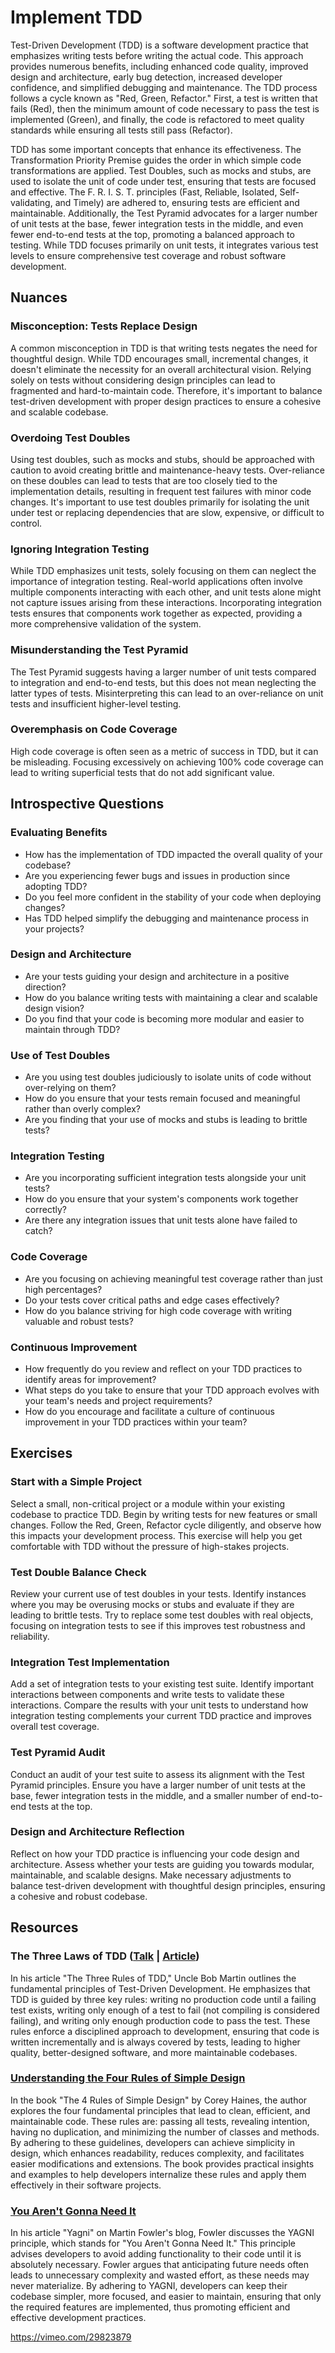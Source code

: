 # Implement TDD

Test-Driven Development (TDD) is a software development practice that emphasizes writing tests before writing the actual code.
This approach provides numerous benefits, including enhanced code quality, improved design and architecture, early bug detection, increased developer confidence, and simplified debugging and maintenance.
The TDD process follows a cycle known as "Red, Green, Refactor."
First, a test is written that fails (Red), then the minimum amount of code necessary to pass the test is implemented (Green), and finally, the code is refactored to meet quality standards while ensuring all tests still pass (Refactor).

TDD has some important concepts that enhance its effectiveness. The Transformation Priority Premise guides the order in which simple code transformations are applied. Test Doubles, such as mocks and stubs, are used to isolate the unit of code under test, ensuring that tests are focused and effective. The F. R. I. S. T. principles (Fast, Reliable, Isolated, Self-validating, and Timely) are adhered to, ensuring tests are efficient and maintainable. Additionally, the Test Pyramid advocates for a larger number of unit tests at the base, fewer integration tests in the middle, and even fewer end-to-end tests at the top, promoting a balanced approach to testing. While TDD focuses primarily on unit tests, it integrates various test levels to ensure comprehensive test coverage and robust software development.

## Nuances

### Misconception: Tests Replace Design

A common misconception in TDD is that writing tests negates the need for thoughtful design.
While TDD encourages small, incremental changes, it doesn't eliminate the necessity for an overall architectural vision.
Relying solely on tests without considering design principles can lead to fragmented and hard-to-maintain code.
Therefore, it's important to balance test-driven development with proper design practices to ensure a cohesive and scalable codebase.

### Overdoing Test Doubles

Using test doubles, such as mocks and stubs, should be approached with caution to avoid creating brittle and maintenance-heavy tests.
Over-reliance on these doubles can lead to tests that are too closely tied to the implementation details, resulting in frequent test failures with minor code changes.
It's important to use test doubles primarily for isolating the unit under test or replacing dependencies that are slow, expensive, or difficult to control.

### Ignoring Integration Testing

While TDD emphasizes unit tests, solely focusing on them can neglect the importance of integration testing.
Real-world applications often involve multiple components interacting with each other, and unit tests alone might not capture issues arising from these interactions.
Incorporating integration tests ensures that components work together as expected, providing a more comprehensive validation of the system.

### Misunderstanding the Test Pyramid

The Test Pyramid suggests having a larger number of unit tests compared to integration and end-to-end tests, but this does not mean neglecting the latter types of tests.
Misinterpreting this can lead to an over-reliance on unit tests and insufficient higher-level testing.

### Overemphasis on Code Coverage

High code coverage is often seen as a metric of success in TDD, but it can be misleading. Focusing excessively on achieving 100% code coverage can lead to writing superficial tests that do not add significant value.

## Introspective Questions

### Evaluating Benefits

* How has the implementation of TDD impacted the overall quality of your codebase?
* Are you experiencing fewer bugs and issues in production since adopting TDD?
* Do you feel more confident in the stability of your code when deploying changes?
* Has TDD helped simplify the debugging and maintenance process in your projects?

### Design and Architecture

* Are your tests guiding your design and architecture in a positive direction?
* How do you balance writing tests with maintaining a clear and scalable design vision?
* Do you find that your code is becoming more modular and easier to maintain through TDD?

### Use of Test Doubles

* Are you using test doubles judiciously to isolate units of code without over-relying on them?
* How do you ensure that your tests remain focused and meaningful rather than overly complex?
* Are you finding that your use of mocks and stubs is leading to brittle tests?

### Integration Testing

* Are you incorporating sufficient integration tests alongside your unit tests?
* How do you ensure that your system's components work together correctly?
* Are there any integration issues that unit tests alone have failed to catch?

### Code Coverage

* Are you focusing on achieving meaningful test coverage rather than just high percentages?
* Do your tests cover critical paths and edge cases effectively?
* How do you balance striving for high code coverage with writing valuable and robust tests?

### Continuous Improvement

* How frequently do you review and reflect on your TDD practices to identify areas for improvement?
* What steps do you take to ensure that your TDD approach evolves with your team's needs and project requirements?
* How do you encourage and facilitate a culture of continuous improvement in your TDD practices within your team?

## Exercises

### Start with a Simple Project

Select a small, non-critical project or a module within your existing codebase to practice TDD. Begin by writing tests for new features or small changes.
Follow the Red, Green, Refactor cycle diligently, and observe how this impacts your development process.
This exercise will help you get comfortable with TDD without the pressure of high-stakes projects.

### Test Double Balance Check

Review your current use of test doubles in your tests. Identify instances where you may be overusing mocks or stubs and evaluate if they are leading to brittle tests.
Try to replace some test doubles with real objects, focusing on integration tests to see if this improves test robustness and reliability.

### Integration Test Implementation

Add a set of integration tests to your existing test suite.
Identify important interactions between components and write tests to validate these interactions. Compare the results with your unit tests to understand how integration testing complements your current TDD practice and improves overall test coverage.

### Test Pyramid Audit

Conduct an audit of your test suite to assess its alignment with the Test Pyramid principles. Ensure you have a larger number of unit tests at the base, fewer integration tests in the middle, and a smaller number of end-to-end tests at the top.

### Design and Architecture Reflection

Reflect on how your TDD practice is influencing your code design and architecture.
Assess whether your tests are guiding you towards modular, maintainable, and scalable designs. Make necessary adjustments to balance test-driven development with thoughtful design principles, ensuring a cohesive and robust codebase.

## Resources

### The Three Laws of TDD ([Talk](https://www.youtube.com/watch?v=qkblc5WRn-U) | [Article](http://www.butunclebob.com/ArticleS.UncleBob.TheThreeRulesOfTdd))

In his article "The Three Rules of TDD," Uncle Bob Martin outlines the fundamental principles of Test-Driven Development.
He emphasizes that TDD is guided by three key rules: writing no production code until a failing test exists, writing only enough of a test to fail (not compiling is considered failing), and writing only enough production code to pass the test.
These rules enforce a disciplined approach to development, ensuring that code is written incrementally and is always covered by tests, leading to higher quality, better-designed software, and more maintainable codebases.

### [Understanding the Four Rules of Simple Design](https://leanpub.com/4rulesofsimpledesign)

In the book "The 4 Rules of Simple Design" by Corey Haines, the author explores the four fundamental principles that lead to clean, efficient, and maintainable code.
These rules are: passing all tests, revealing intention, having no duplication, and minimizing the number of classes and methods.
By adhering to these guidelines, developers can achieve simplicity in design, which enhances readability, reduces complexity, and facilitates easier modifications and extensions.
The book provides practical insights and examples to help developers internalize these rules and apply them effectively in their software projects.

### [You Aren't Gonna Need It](https://www.martinfowler.com/bliki/Yagni.html)

In his article "Yagni" on Martin Fowler's blog, Fowler discusses the YAGNI principle, which stands for "You Aren't Gonna Need It."
This principle advises developers to avoid adding functionality to their code until it is absolutely necessary.
Fowler argues that anticipating future needs often leads to unnecessary complexity and wasted effort, as these needs may never materialize.
By adhering to YAGNI, developers can keep their codebase simpler, more focused, and easier to maintain, ensuring that only the required features are implemented, thus promoting efficient and effective development practices.

https://vimeo.com/29823879